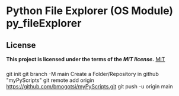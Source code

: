 
# Python File Explorer (OS Module) py_fileExplorer

## License
**This project is licensed under the terms of the ***MIT license***.**
[MIT](https://choosealicense.com/licenses/mit/)


###
git init
git branch -M main
Create a Folder/Repository in github "myPyScripts"
git remote add origin https://github.com/bmogotsi/myPyScripts.git
git push -u origin main
###